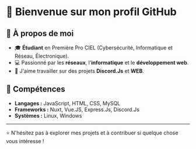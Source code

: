 # 👋 Bienvenue sur mon profil GitHub

## 🌟 À propos de moi

- 🎓 **Étudiant** en Première Pro CIEL (Cybersécurité, Informatique et Réseau, Électronique).
- 💻 Passionné par les **réseaux**, l'**informatique** et le **développement web**.
- 🔧 J'aime travailler sur des projets **Discord.Js** et **WEB**.

## 🚀 Compétences

- **Langages :** JavaScript, HTML, CSS, MySQL
- **Frameworks :** Nuxt, Vue.JS, Express.Js, Discord.Js
- **Systèmes :** Linux, Windows

---

⭐️ N'hésitez pas à explorer mes projets et à contribuer si quelque chose vous intéresse !
